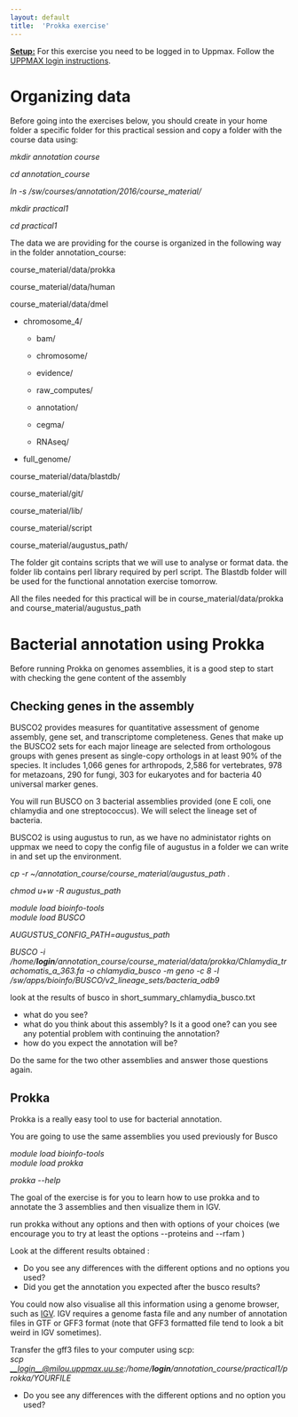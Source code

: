 ```yaml
---
layout: default
title:  'Prokka exercise'
---
```


<u>**Setup:**</u> For this exercise you need to be logged in to Uppmax. Follow the [UPPMAX login instructions](LoginInstructions).


# Organizing data

Before going into the exercises below, you should create in your home folder a specific folder for this practical session and copy a folder with the course data using:  

*mkdir annotation course*

*cd annotation_course*

*ln -s /sw/courses/annotation/2016/course_material/*

*mkdir practical1*

*cd practical1*


The data we are providing for the course is organized in the following way in the folder annotation\_course:

course\_material/data/prokka

course\_material/data/human

course\_material/data/dmel

- chromosome_4/

  - bam/

  - chromosome/

  - evidence/

  - raw_computes/
  
  - annotation/
  
  - cegma/
  
  - RNAseq/

- full_genome/


course\_material/data/blastdb/

course\_material/git/

course\_material/lib/  

course\_material/script

course\_material/augustus_path/

The folder git contains scripts that we will use to analyse or format data. 
the folder lib contains perl library required by perl script.
The Blastdb folder will be used for the functional annotation exercise tomorrow.

All the files needed for this practical will be in course_material/data/prokka and course_material/augustus_path

# Bacterial annotation using Prokka

Before running Prokka on genomes assemblies, it is a good step to start with checking the gene content of the assembly

## Checking genes in the assembly

BUSCO2 provides measures for quantitative assessment of genome assembly, gene set, and transcriptome completeness. Genes that make up the BUSCO2 sets for each major lineage are selected from orthologous groups with genes present as single-copy orthologs in at least 90% of the species. It includes 1,066 genes for arthropods, 2,586 for vertebrates, 978 for metazoans, 290 for fungi, 303 for eukaryotes and for bacteria 40 universal marker genes.

You will run BUSCO on 3 bacterial assemblies provided (one E coli, one chlamydia and one streptococcus). We will select the lineage set of bacteria.

BUSCO2 is using augustus to run, as we have no administator rights on uppmax we need to copy the config file of augustus in a folder we can write in and set up the environment.

*cp -r ~/annotation_course/course_material/augustus_path .*

*chmod u+w -R augustus_path*

_module load bioinfo-tools_  
_module load BUSCO_  

*AUGUSTUS_CONFIG_PATH=augustus_path*

*BUSCO -i /home/__login__/annotation\_course/course\_material/data/prokka/Chlamydia_trachomatis_a_363.fa -o chlamydia_busco -m geno -c 8 -l /sw/apps/bioinfo/BUSCO/v2_lineage_sets/bacteria_odb9*

look at the results of busco in short_summary_chlamydia_busco.txt

- what do you see? 
- what do you think about this assembly? Is it a good one? can you see any potential problem with continuing the annotation?
- how do you expect the annotation will be?

Do the same for the two other assemblies and answer those questions again.

## Prokka

Prokka is a really easy tool to use for bacterial annotation.

You are going to use the same assemblies you used previously for Busco

_module load bioinfo-tools_  
*module load prokka*

*prokka --help*

The goal of the exercise is for you to learn how to use prokka and to annotate the 3 assemblies and then visualize them in IGV.

run prokka without any options and then with options of your choices (we encourage you to try at least the options --proteins and --rfam )

Look at the different results obtained :

- Do you see any differences with the different options and no options you used?
- Did you get the annotation you expected after the busco results?

You could now also visualise all this information using a genome browser, such as [IGV](http://software.broadinstitute.org/software/igv/). 
IGV requires a genome fasta file and any number of annotation files in GTF or GFF3 format (note that GFF3 formatted file tend to look a bit weird in IGV sometimes).

Transfer the gff3 files to your computer using scp:    
*scp __login__@milou.uppmax.uu.se:/home/__login__/annotation\_course/practical1/prokka/YOURFILE*  


- Do you see any differences with the different options and no option you used?

